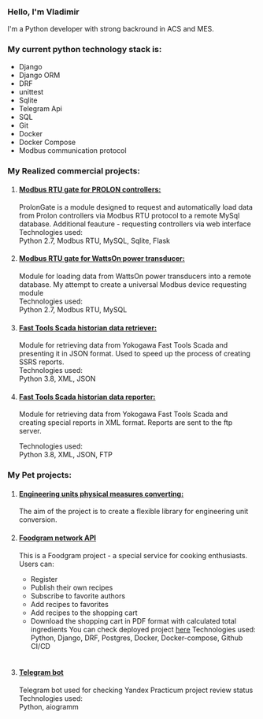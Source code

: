 ### Hello, I'm Vladimir

I'm a Python developer with strong backround in ACS and MES. 

### My current python technology stack is: 
 - Django
 - Django ORM
 - DRF
 - unittest
 - Sqlite
 - Telegram Api
 - SQL
 - Git
 - Docker
 - Docker Compose
 - Modbus communication protocol


### **My Realized commercial projects:**
 1. #### <u>[Modbus RTU gate for PROLON controllers:](https://github.com/ead3471/prolon_gate)</u>
    ProlonGate is a module designed to request and automatically load data from Prolon controllers via Modbus RTU protocol to a remote MySql database. Additional feauture - requesting controllers via web interface<br>
    Technologies used:<br>
    Python 2.7, Modbus RTU, MySQL, Sqlite, Flask

 2. #### <u>[Modbus RTU gate for WattsOn power transducer:](https://github.com/ead3471/modbus_gate)</u>
    Module for loading data from WattsOn power transducers into a remote database. My attempt to create a universal Modbus device requesting module<br>
    Technologies used:<br>
    Python 2.7, Modbus RTU, MySQL

 3. #### <u>[Fast Tools Scada historian data retriever:](https://github.com/ead3471/ssrs)</u>
    Module for retrieving data from Yokogawa Fast Tools Scada and presenting it in JSON format. Used to speed up the process of creating SSRS reports.<br>
    Technologies used:<br>
    Python 3.8, XML, JSON

 4. #### <u>[Fast Tools Scada historian data reporter:](https://github.com/ead3471/masdu)</u>
    Module for retrieving data from Yokogawa Fast Tools Scada and creating special reports in XML format. Reports are sent to the ftp server.<br>

    Technologies used:<br>
    Python 3.8, XML, JSON, FTP


### **My Pet projects:**
1. #### <u>[Engineering units physical measures converting:](https://github.com/ead3471/eng_unit_converter)</u>
    The aim of the project is to create a flexible library for engineering unit conversion.

2. #### <u>[Foodgram  network API](https://github.com/ead3471/foodgram-project-react)</u>
    This is a Foodgram project - a special service for cooking enthusiasts.<br>
    Users can:
    - Register
    - Publish their own recipes
    - Subscribe to favorite authors
    - Add recipes to favorites
    - Add recipes to the shopping cart
    - Download the shopping cart in PDF format with calculated total ingredients
    You can check deployed project [here](http://158.160.44.52/)
    Technologies used:<br>
    Python, Django, DRF, Postgres, Docker, Docker-compose, Github CI/CD
    <br>
     


3. #### <u>[Telegram bot](https://github.com/ead3471/homework_bot)</u>
    Telegram bot used for checking Yandex Practicum project review status<br>
    Technologies used:<br>
    Python, aiogramm






